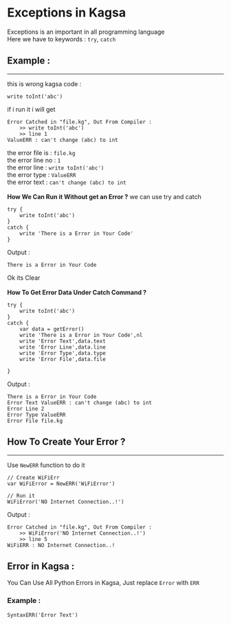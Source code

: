 # Exceptions in Kagsa
Exceptions is an important in all programming language<br>
Here we have to keywords : `try`, `catch`
## Example :
***
this is wrong kagsa code :
```
write toInt('abc')
```
if i run it i will get
```
Error Catched in "file.kg", Out From Compiler :
    >> write toInt('abc')
    >> line 1
ValueERR : can't change (abc) to int
```
the error file is : `file.kg`<br>
the error line no : `1`<br>
the error line  : `write toInt('abc')`<br>
the error type : `ValueERR`<br>
the error text : `can't change (abc) to int`<br><br>
**How We Can Run it Without get an Error ?**
we can use try and catch
```
try {
    write toInt('abc')
}
catch {
    write 'There is a Error in Your Code'
}
```
Output :
```
There is a Error in Your Code
```
Ok its Clear<br><br>
**How To Get Error Data Under Catch Command ?**
```
try {
    write toInt('abc')
}
catch {
    var data = getError()
    write 'There is a Error in Your Code',nl
    write 'Error Text',data.text
    write 'Error Line',data.line
    write 'Error Type',data.type
    write 'Error File',data.file
    
}
```
Output :
```
There is a Error in Your Code 
Error Text ValueERR : can't change (abc) to int 
Error Line 2
Error Type ValueERR
Error File file.kg
```
## How To Create Your Error ?
***
Use `NewERR` function to do it
```
// Create WiFiErr
var WiFiError = NewERR('WiFiError')

// Run it
WiFiError('NO Internet Connection..!')
```
Output :
```
Error Catched in "file.kg", Out From Compiler :
    >> WiFiError('NO Internet Connection..!')
    >> line 5
WiFiERR : NO Internet Connection..!
```
## Error in Kagsa :
You Can Use All Python Errors in Kagsa, Just replace `Error` with `ERR`
### Example :
```
SyntaxERR('Error Text')
```